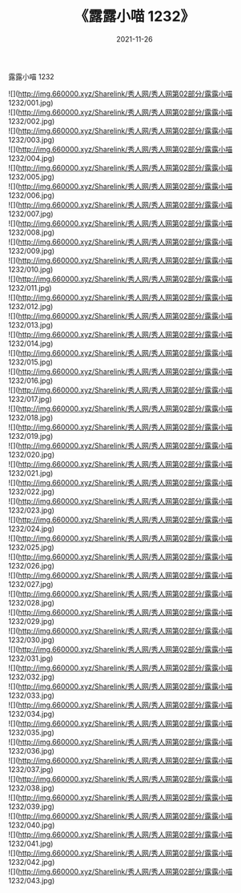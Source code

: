 ﻿---
layout: post
title:  《露露小喵 1232》
date:   2021-11-26
img: http://img.660000.xyz/Sharelink/秀人网/秀人网第02部分/露露小喵 1232/000.jpg
categories: [美女, 清纯, 唯美]
---

露露小喵 1232

  ![](http://img.660000.xyz/Sharelink/秀人网/秀人网第02部分/露露小喵 1232/001.jpg) <br> ![](http://img.660000.xyz/Sharelink/秀人网/秀人网第02部分/露露小喵 1232/002.jpg) <br> ![](http://img.660000.xyz/Sharelink/秀人网/秀人网第02部分/露露小喵 1232/003.jpg) <br> ![](http://img.660000.xyz/Sharelink/秀人网/秀人网第02部分/露露小喵 1232/004.jpg) <br> ![](http://img.660000.xyz/Sharelink/秀人网/秀人网第02部分/露露小喵 1232/005.jpg) <br> ![](http://img.660000.xyz/Sharelink/秀人网/秀人网第02部分/露露小喵 1232/006.jpg) <br> ![](http://img.660000.xyz/Sharelink/秀人网/秀人网第02部分/露露小喵 1232/007.jpg) <br> ![](http://img.660000.xyz/Sharelink/秀人网/秀人网第02部分/露露小喵 1232/008.jpg) <br> ![](http://img.660000.xyz/Sharelink/秀人网/秀人网第02部分/露露小喵 1232/009.jpg) <br> ![](http://img.660000.xyz/Sharelink/秀人网/秀人网第02部分/露露小喵 1232/010.jpg) <br> ![](http://img.660000.xyz/Sharelink/秀人网/秀人网第02部分/露露小喵 1232/011.jpg) <br> ![](http://img.660000.xyz/Sharelink/秀人网/秀人网第02部分/露露小喵 1232/012.jpg) <br> ![](http://img.660000.xyz/Sharelink/秀人网/秀人网第02部分/露露小喵 1232/013.jpg) <br> ![](http://img.660000.xyz/Sharelink/秀人网/秀人网第02部分/露露小喵 1232/014.jpg) <br> ![](http://img.660000.xyz/Sharelink/秀人网/秀人网第02部分/露露小喵 1232/015.jpg) <br> ![](http://img.660000.xyz/Sharelink/秀人网/秀人网第02部分/露露小喵 1232/016.jpg) <br> ![](http://img.660000.xyz/Sharelink/秀人网/秀人网第02部分/露露小喵 1232/017.jpg) <br> ![](http://img.660000.xyz/Sharelink/秀人网/秀人网第02部分/露露小喵 1232/018.jpg) <br> ![](http://img.660000.xyz/Sharelink/秀人网/秀人网第02部分/露露小喵 1232/019.jpg) <br> ![](http://img.660000.xyz/Sharelink/秀人网/秀人网第02部分/露露小喵 1232/020.jpg) <br> ![](http://img.660000.xyz/Sharelink/秀人网/秀人网第02部分/露露小喵 1232/021.jpg) <br> ![](http://img.660000.xyz/Sharelink/秀人网/秀人网第02部分/露露小喵 1232/022.jpg) <br> ![](http://img.660000.xyz/Sharelink/秀人网/秀人网第02部分/露露小喵 1232/023.jpg) <br> ![](http://img.660000.xyz/Sharelink/秀人网/秀人网第02部分/露露小喵 1232/024.jpg) <br> ![](http://img.660000.xyz/Sharelink/秀人网/秀人网第02部分/露露小喵 1232/025.jpg) <br> ![](http://img.660000.xyz/Sharelink/秀人网/秀人网第02部分/露露小喵 1232/026.jpg) <br> ![](http://img.660000.xyz/Sharelink/秀人网/秀人网第02部分/露露小喵 1232/027.jpg) <br> ![](http://img.660000.xyz/Sharelink/秀人网/秀人网第02部分/露露小喵 1232/028.jpg) <br> ![](http://img.660000.xyz/Sharelink/秀人网/秀人网第02部分/露露小喵 1232/029.jpg) <br> ![](http://img.660000.xyz/Sharelink/秀人网/秀人网第02部分/露露小喵 1232/030.jpg) <br> ![](http://img.660000.xyz/Sharelink/秀人网/秀人网第02部分/露露小喵 1232/031.jpg) <br> ![](http://img.660000.xyz/Sharelink/秀人网/秀人网第02部分/露露小喵 1232/032.jpg) <br> ![](http://img.660000.xyz/Sharelink/秀人网/秀人网第02部分/露露小喵 1232/033.jpg) <br> ![](http://img.660000.xyz/Sharelink/秀人网/秀人网第02部分/露露小喵 1232/034.jpg) <br> ![](http://img.660000.xyz/Sharelink/秀人网/秀人网第02部分/露露小喵 1232/035.jpg) <br> ![](http://img.660000.xyz/Sharelink/秀人网/秀人网第02部分/露露小喵 1232/036.jpg) <br> ![](http://img.660000.xyz/Sharelink/秀人网/秀人网第02部分/露露小喵 1232/037.jpg) <br> ![](http://img.660000.xyz/Sharelink/秀人网/秀人网第02部分/露露小喵 1232/038.jpg) <br> ![](http://img.660000.xyz/Sharelink/秀人网/秀人网第02部分/露露小喵 1232/039.jpg) <br> ![](http://img.660000.xyz/Sharelink/秀人网/秀人网第02部分/露露小喵 1232/040.jpg) <br> ![](http://img.660000.xyz/Sharelink/秀人网/秀人网第02部分/露露小喵 1232/041.jpg) <br> ![](http://img.660000.xyz/Sharelink/秀人网/秀人网第02部分/露露小喵 1232/042.jpg) <br> ![](http://img.660000.xyz/Sharelink/秀人网/秀人网第02部分/露露小喵 1232/043.jpg) <br>